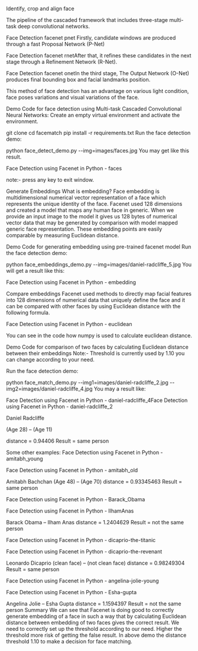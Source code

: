 Identify, crop and align face

The pipeline of the cascaded framework that includes three-stage multi-task deep convolutional networks.

Face Detection facenet pnet Firstly, candidate windows are produced through a fast Proposal Network (P-Net)

 

Face Detection facenet rnetAfter that, it refines these candidates in the next stage through a Refinement Network (R-Net).

 

Face Detection facenet onetIn the third stage, The Output Network (O-Net) produces final bounding box and facial landmarks position.

 

This method of face detection has an advantage on various light condition, face poses variations and visual variations of the face.

Demo Code for face detection using Multi-task Cascaded Convolutional Neural Networks:
Create an empty virtual environment and activate the environment.

git clone 
cd facematch
pip install -r requirements.txt
Run the face detection demo:

python face_detect_demo.py --img=images/faces.jpg
You may get like this result.

Face Detection using Facenet in Python - faces

note:- press any key to exit window.

Generate Embeddings
What is embedding?
Face embedding is multidimensional numerical vector representation of a face which represents the unique identity of the face. Facenet used 128 dimensions and created a model that maps any human face in generic. When we provide an input image to the model it gives us 128 bytes of numerical vector data that may be generated by comparison with model mapped generic face representation. These embedding points are easily comparable by measuring Euclidean distance.

Demo Code for generating embedding using pre-trained facenet model
Run the face detection demo:

python face_embeddings_demo.py --img=images/daniel-radcliffe_5.jpg
You will get a result like this:

Face Detection using Facenet in Python - embedding

Compare embeddings
Facenet used methods to directly map facial features into 128 dimensions of numerical data that uniquely define the face and it can be compared with other faces by using Euclidean distance with the following formula.

Face Detection using Facenet in Python - euclidean

You can see in the code how numpy is used to calculate euclidean distance.

Demo Code for comparison of two faces by calculating Euclidean distance between their embeddings 
Note:- Threshold is currently used by 1.10 you can change according to your need.

Run the face detection demo:

python face_match_demo.py --img1=images/daniel-radcliffe_2.jpg --img2=images/daniel-radcliffe_4.jpg
You may a result like:

Face Detection using Facenet in Python - daniel-radcliffe_4Face Detection using Facenet in Python - daniel-radcliffe_2

Daniel Radcliffe

 (Age 28) – (Age 11)

distance = 0.94406
Result = same person

Some other examples:
Face Detection using Facenet in Python - amitabh_young

Face Detection using Facenet in Python - amitabh_old

Amitabh Bachchan
 (Age 48) –  (Age 70)
distance = 0.93345463
Result = same person
 

Face Detection using Facenet in Python - Barack_Obama

Face Detection using Facenet in Python - IlhamAnas

Barack Obama – Ilham Anas
distance = 1.2404629
Result = not the same person
 

Face Detection using Facenet in Python - dicaprio-the-titanic

Face Detection using Facenet in Python - dicaprio-the-revenant

Leonardo Dicaprio
 (clean face) – (not clean face)
distance = 0.98249304
Result = same person
 

Face Detection using Facenet in Python - angelina-jolie-young

Face Detection using Facenet in Python - Esha-gupta

Angelina Jolie – Esha Gupta
distance = 1.1594397
Result = not the same person
Summary
We can see that Facenet is doing good to correctly generate embedding of a face in such a way that by calculating Euclidean distance between embedding of two faces gives the correct result. We need to correctly set up the threshold according to our need. Higher the threshold more risk of getting the false result. In above demo the distance threshold 1.10 to make a decision for face matching.

